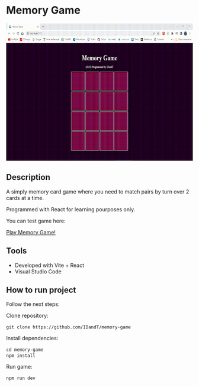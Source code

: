 # Memory Game

<p align="center">
<img  src="media/gameplay.gif" width="700" height="371"/>
</p>

## Description

A simply memory card game where you need to match pairs by turn over 2 cards at a time.

Programmed with React for learning pourposes only.

You can test game here:

<a href="https://lambent-meringue-441696.netlify.app/" target="_blank">Play Memory Game!</a>

## Tools

- Developed with Vite + React
- Visual Studio Code

## How to run project

Follow the next steps:

Clone repository:

    git clone https://github.com/IDandT/memory-game

Install dependencies:

    cd memory-game
    npm install

Run game:

    npm run dev

